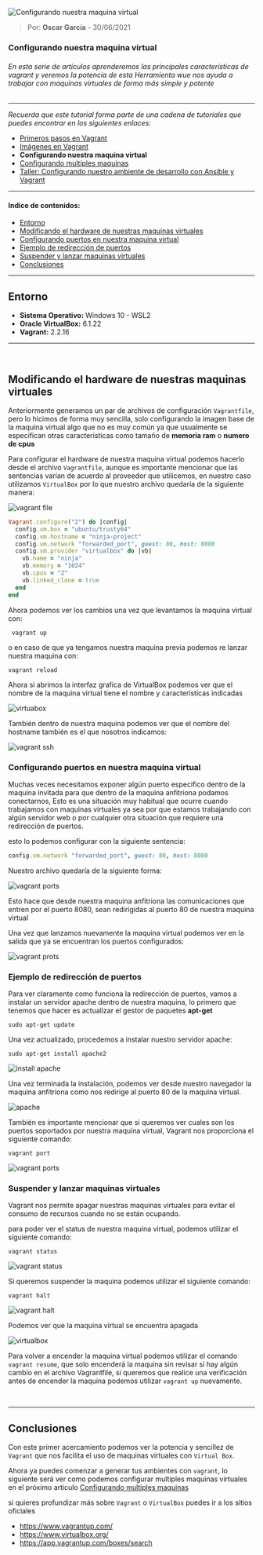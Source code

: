![Configurando nuestra maquina virtual](https://ninjaaprendiendo.s3.us-east-2.amazonaws.com/articulos/vagrant-configurando-nuestra-maquina-virtual.png)

> Por: **Oscar García** - 30/06/2021

### Configurando nuestra maquina virtual

###### En esta serie de artículos aprenderemos las principales características de vagrant y veremos la potencia de esta Herramienta wue nos ayuda a trabajar con maquinas virtuales de forma más simple y potente

----

*Recuerda que este tutorial forma parte de una cadena de tutoriales que puedes encontrar en los siguientes enlaces:*

- [Primeros pasos en Vagrant](https://github.com/oscar-grc/blog/blob/articles/vagrant/primeros_pasos_con_vagrant.md)
- [Imágenes en Vagrant](https://github.com/oscar-grc/blog/blob/articles/vagrant/imagenes_en_vagrant.md)
- **Configurando nuestra maquina virtual**
- [Configurando multiples maquinas](https://github.com/oscar-grc/blog/blob/articles/vagrant/configurando_multiples_maquinas_en_vagrant.md)
- [Taller: Configurando nuestro ambiente de desarrollo con Ansible y Vagrant](https://github.com/oscar-grc/blog/blob/articles/vagrant/taller_configurando_nuestro_ambiente_de_desarrollo_con_vagrant_y_ansible.md)


---


#### Indice de contenidos:

- [Entorno](#Entorno)
- [Modificando el hardware de nuestras maquinas virtuales](#Modificando-el-hardware-de-nuestras-maquinas-virtuales)
- [Configurando puertos en nuestra maquina virtual](#Configurando-puertos-en-nuestra-maquina-virtual)
- [Ejemplo de redirección de puertos](#Ejemplo-de-redirección-de-puertos)
- [Suspender y lanzar maquinas virtuales](#Suspender-y-lanzar-maquinas-virtuales)
- [Conclusiones](#Conclusiones)

---

## Entorno 

- **Sistema Operativo:** Windows 10 - WSL2  
- **Oracle VirtualBox:** 6.1.22
- **Vagrant:** 2.2.16


---

<br />

## Modificando el hardware de nuestras maquinas virtuales

Anteriormente generamos un par de archivos de configuración `Vagrantfile`, pero lo hicimos de forma muy sencilla, solo configurando la imagen base de la maquina virtual algo que no es muy común ya que usualmente se especifican otras características como tamaño de **memoria ram** o **numero de cpus**

Para configurar el hardware de nuestra maquina virtual podemos hacerlo desde el archivo `Vagrantfile`, aunque es importante mencionar que las sentencias varían de acuerdo al proveedor que utilicemos, en nuestro caso utilizamos `VirtualBox` por lo que nuestro archivo quedaría de la siguiente manera:

![vagrant file](https://ninjaaprendiendo.s3.us-east-2.amazonaws.com/articulos/maquina-configurada-vagrantfile.PNG)

```ruby
Vagrant.configure("2") do |config|
  config.vm.box = "ubuntu/trusty64"
  config.vm.hostname = "ninja-project"
  config.vm.network "forwarded_port", guest: 80, host: 8080
  config.vm.provider "virtualbox" do |vb|
    vb.name = "ninja"
    vb.memory = "1024"
    vb.cpus = "2"
    vb.linked_clone = true
  end
end
```

Ahora podemos ver los cambios una vez que levantamos la maquina virtual con: 

```
 vagrant up
```

o en caso de que ya tengamos nuestra maquina previa podemos re lanzar nuestra maquina con:

```
vagrant reload
```

Ahora si abrimos la interfaz grafica de VirtualBox podemos ver que el nombre de la maquina virtual tiene el nombre y características indicadas

![virtuabox](https://ninjaaprendiendo.s3.us-east-2.amazonaws.com/articulos/maquina-vagrantfile-virtualbox.PNG)

También dentro de nuestra maquina podemos ver que el nombre del hostname también es el que nosotros indicamos:

![vagrant ssh](https://ninjaaprendiendo.s3.us-east-2.amazonaws.com/articulos/maquina-vagrantfile-vagrant-ssh.PNG)

### Configurando puertos en nuestra maquina virtual

Muchas veces necesitamos exponer algún puerto especifico dentro de la maquina invitada para que dentro de la maquina anfitriona podamos conectarnos, Esto es una situación muy habitual que ocurre cuando trabajamos con maquinas virtuales ya sea por que estamos trabajando con algún servidor web o por cualquier otra situación que requiere una redirección de puertos.

esto  lo podemos configurar con la siguiente sentencia:

```ruby
config.vm.network "forwarded_port", guest: 80, host: 8080
```

Nuestro archivo quedaría de la siguiente forma:

![vagrant ports](https://ninjaaprendiendo.s3.us-east-2.amazonaws.com/articulos/maquina-vagrantfile-puertos.PNG)

Esto hace que desde nuestra maquina anfitriona las comunicaciones que entren por el puerto 8080, sean redirigidas al puerto 80 de nuestra maquina virtual

Una vez que lanzamos nuevamente la maquina virtual podemos ver en la salida que ya se encuentran los puertos configurados:

![vagrant prots](https://ninjaaprendiendo.s3.us-east-2.amazonaws.com/articulos/maquina-vagrantfile-vagrant-puertos-8080.PNG)

### Ejemplo de redirección de puertos

Para ver claramente como funciona la redirección de puertos, vamos a instalar un servidor apache dentro de nuestra maquina, lo primero que tenemos que hacer es actualizar el gestor de paquetes **apt-get**

```
sudo apt-get update
```

Una vez actualizado, procedemos a instalar nuestro servidor apache:

```
sudo apt-get install apache2
```

![install apache](https://ninjaaprendiendo.s3.us-east-2.amazonaws.com/articulos/maquina-vagrantfile-install-apache.PNG)

Una vez terminada la instalación, podemos ver desde nuestro navegador la maquina anfitriona como nos redirige al puerto 80 de la maquina virtual.

![apache](https://ninjaaprendiendo.s3.us-east-2.amazonaws.com/articulos/maquina-vagrantfile-view-apache.PNG)

También es importante mencionar que si queremos ver cuales son los puertos soportados por nuestra maquina virtual, Vagrant nos proporciona el siguiente comando:

```
vagrant port 
```

![vagrant ports](https://ninjaaprendiendo.s3.us-east-2.amazonaws.com/articulos/maquina-vagrantfile-vagrant-port-cli.PNG)

### Suspender y lanzar maquinas virtuales

Vagrant nos permite apagar nuestras maquinas virtuales para evitar el consumo de recursos cuando no se están ocupando.

para poder ver el status de nuestra maquina virtual, podemos utilizar el siguiente comando: 

```
vagrant status
```

![vagrant status](https://ninjaaprendiendo.s3.us-east-2.amazonaws.com/articulos/vagrant-status.PNG)

Si queremos suspender la maquina podemos utilizar el siguiente comando:

```
vagrant halt
```

![vagrant halt](https://ninjaaprendiendo.s3.us-east-2.amazonaws.com/articulos/vagrant-halt.PNG)

Podemos ver que la maquina virtual se encuentra apagada

![virtualbox](https://ninjaaprendiendo.s3.us-east-2.amazonaws.com/articulos/virtual-box-halt.PNG)

Para volver a encender la maquina virtual podemos utilizar el comando `vagrant resume`, que solo encenderá la maquina sin revisar si hay algún cambio en el archivo Vagrantfile, si queremos que realice una verificación antes de encender la maquina podemos utilizar `vagrant up` nuevamente.

<br />

---
## Conclusiones

Con este primer acercamiento podemos ver la potencia y sencillez de `Vagrant` que nos facilita el uso de maquinas virtuales con `Virtual Box`. 

Ahora ya puedes comenzar a generar tus ambientes con `vagrant`, lo siguiente será ver como podemos configurar multiples maquinas virtuales en el próximo articulo [Configurando multiples maquinas](https://github.com/oscar-grc/blog/blob/articles/vagrant/configurando_multiples_maquinas_en_vagrant.md)

si quieres profundizar más sobre `Vagrant` o `VirtualBox` puedes ir a los sitios oficiales

- https://www.vagrantup.com/
- https://www.virtualbox.org/
- https://app.vagrantup.com/boxes/search
